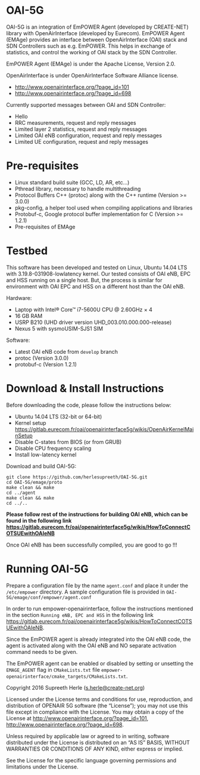 OAI-5G
========================

OAI-5G is an integration of EmPOWER Agent (developed by CREATE-NET) library with OpenAirInterface (developed by Eurecom). EmPOWER Agent (EMAge) provides an interface between OpenAirInterface (OAI) stack and SDN Controllers such as e.g. EmPOWER. This helps in exchange of statistics, and control the working of OAI stack by the SDN Controller.

EmPOWER Agent (EMAge) is under the Apache License, Version 2.0.

OpenAirInterface is under OpenAirInterface Software Alliance license.
 * http://www.openairinterface.org/?page_id=101
 * http://www.openairinterface.org/?page_id=698

Currently supported messages between OAI and SDN Controller: 
 * Hello
 * RRC measurements, request and reply messages
 * Limited layer 2 statistics, request and reply messages
 * Limited OAI eNB configuration, request and reply messages
 * Limited UE configuration, request and reply messages

Pre-requisites
==============

 * Linux standard build suite (GCC, LD, AR, etc...)
 * Pthread library, necessary to handle multithreading
 * Protocol Buffers C++ (protoc) along with the C++ runtime (Version >= 3.0.0)
 * pkg-config, a helper tool used when compiling applications and libraries
 * Protobuf-c, Google protocol buffer implementation for C (Version >= 1.2.1)
 * Pre-requisites of EMAge

Testbed
=======

This software has been developed and tested on Linux, Ubuntu 14.04 LTS with 3.19.8-031908-lowlatency kernel. Our tested consists of OAI eNB, EPC and HSS running on a single host. But, the process is similar for environment with OAI EPC and HSS on a different host than the OAI eNB.

Hardware:
 * Laptop with Intel® Core™ i7-5600U CPU @ 2.60GHz × 4
 * 16 GB RAM
 * USRP B210 (UHD driver version UHD_003.010.000.000-release)
 * Nexus 5 with sysmoUSIM-SJS1 SIM

Software:
 * Latest OAI eNB code from `develop` branch
 * protoc (Version 3.0.0)
 * protobuf-c (Version 1.2.1)

Download & Install Instructions
===============================

Before downloading the code, please follow the instructions below:
 * Ubuntu 14.04 LTS (32-bit or 64-bit)
 * Kernel setup https://gitlab.eurecom.fr/oai/openairinterface5g/wikis/OpenAirKernelMainSetup
 * Disable C-states from BIOS (or from GRUB)
 * Disable CPU frequency scaling
 * Install low-latency kernel

Download and build OAI-5G: 
```
git clone https://github.com/herlesupreeth/OAI-5G.git
cd OAI-5G/emage/proto
make clean && make
cd ../agent
make clean && make
cd ../..
```
**Please follow rest of the instructions for building OAI eNB, which can be found in the following link https://gitlab.eurecom.fr/oai/openairinterface5g/wikis/HowToConnectCOTSUEwithOAIeNB**

Once OAI eNB has been successfully compiled, you are good to go !!!  

Running OAI-5G
================================

Prepare a configuration file by the name `agent.conf` and place it under the `/etc/empower` directory. A sample configuration file is provided in `OAI-5G/emage/conf/empower/agent.conf`

In order to run empower-openairinterface, follow the instructions mentioned in the section `Running eNB, EPC and HSS` in the following link https://gitlab.eurecom.fr/oai/openairinterface5g/wikis/HowToConnectCOTSUEwithOAIeNB.

Since the EmPOWER agent is already integrated into the OAI eNB code, the agent is activated along with the OAI eNB and NO separate activation command needs to be given.

The EmPOWER agent can be enabled or disabled by setting or unsetting the `EMAGE_AGENT` flag in `CMakeLists.txt` file `empower-openairinterface/cmake_targets/CMakeLists.txt`.



Copyright 2016 Supreeth Herle (s.herle@create-net.org)

Licensed under the License terms and conditions for use, reproduction, and distribution of OPENAIR 5G software (the “License”); you may not use this file except in compliance with the License. You may obtain a copy of the License at http://www.openairinterface.org/?page_id=101, http://www.openairinterface.org/?page_id=698.

Unless required by applicable law or agreed to in writing, software distributed under the License is distributed on an “AS IS” BASIS, WITHOUT WARRANTIES OR CONDITIONS OF ANY KIND, either express or implied.

See the License for the specific language governing permissions and limitations under the License.
